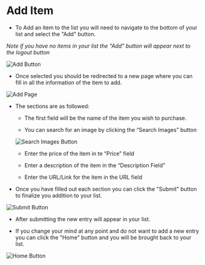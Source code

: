 # Add Item

* To Add an item to the list you will need to navigate to the bottom of your list and select the "Add" button.

*Note if you have no items in your list the "Add" button will appear next to the logout button*

![Add Button](https://github.com/meyer3cj/Group82021/blob/userGuide/UserGuide/Images/addButton.png)

* Once selected you should be redirected to a new page where you can fill in all the information of the item to add.

![Add Page](https://github.com/meyer3cj/Group82021/blob/userGuide/UserGuide/Images/addItemPage.png)

* The sections are as followed:
    * The first field will be the name of the item you wish to purchase. 

    * You can search for an image by clicking the “Search Images” button 

    ![Search Images Button](https://github.com/meyer3cj/Group82021/blob/userGuide/UserGuide/Images/selectImage.png)

    * Enter the price of the item in te “Price” field 

    * Enter a description of the item in the “Description Field”   

    * Enter the URL/Link for the item in the URL field  

* Once you have filled out each section you can click the "Submit" button to finalize you addition to your list.

![Submit Button](https://github.com/meyer3cj/Group82021/blob/userGuide/UserGuide/Images/submitButton.png)

* After submitting the new entry will appear in your list.

* If you change your mind at any point and do not want to add a new entry you can click the "Home" button and you will be brought back to your list.

![Home Button](https://github.com/meyer3cj/Group82021/blob/userGuide/UserGuide/Images/homeButton.png)

